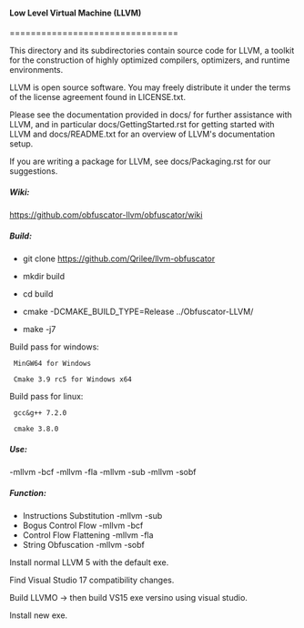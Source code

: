 #### Low Level Virtual Machine (LLVM)
================================

This directory and its subdirectories contain source code for LLVM,
a toolkit for the construction of highly optimized compilers,
optimizers, and runtime environments.

LLVM is open source software. You may freely distribute it under the terms of
the license agreement found in LICENSE.txt.

Please see the documentation provided in docs/ for further
assistance with LLVM, and in particular docs/GettingStarted.rst for getting
started with LLVM and docs/README.txt for an overview of LLVM's
documentation setup.

If you are writing a package for LLVM, see docs/Packaging.rst for our
suggestions.

##### Wiki: 

https://github.com/obfuscator-llvm/obfuscator/wiki

##### Build:

  * git clone https://github.com/Qrilee/llvm-obfuscator
  
  * mkdir build
  
  * cd build
  
  * cmake -DCMAKE_BUILD_TYPE=Release ../Obfuscator-LLVM/
  
  * make -j7
  
  Build pass for windows:
  
     MinGW64 for Windows
     
     Cmake 3.9 rc5 for Windows x64
     
  Build pass for linux:
  
     gcc&g++ 7.2.0
     
     cmake 3.8.0
     
##### Use:

-mllvm -bcf -mllvm -fla -mllvm -sub -mllvm -sobf
  
##### Function:

* Instructions Substitution -mllvm -sub
* Bogus Control Flow -mllvm -bcf
* Control Flow Flattening -mllvm -fla
* String Obfuscation -mllvm -sobf


Install normal LLVM 5 with the default exe.

Find Visual Studio 17 compatibility changes.

Build LLVMO -> then build VS15 exe versino using visual studio.

Install new exe.
